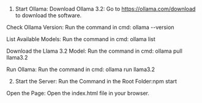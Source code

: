 1. Start Ollama:
Download Ollama 3.2:
Go to https://ollama.com/download to download the software.

Check Ollama Version:
Run the command in cmd:
ollama --version

List Available Models:
Run the command in cmd:
ollama list

Download the Llama 3.2 Model:
Run the command in cmd:
ollama pull llama3.2

Run Ollama:
Run the command in cmd:
ollama run llama3.2

2. Start the Server:
Run the Command in the Root Folder:npm start

Open the Page:
Open the index.html file in your browser.
